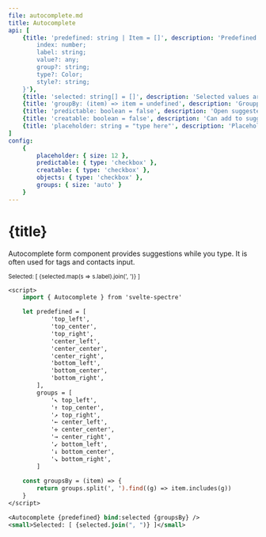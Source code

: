 ```yaml
---
file: autocomplete.md
title: Autocomplete
api: [
    {title: 'predefined: string | Item = []', description: 'Predefined values array', variables: 'type Item = {
		index: number;
		label: string;
		value?: any;
		group?: string;
		type?: Color;
		style?: string;
	}'},
	{title: 'selected: string[] = []', description: 'Selected values array returned', variables: '[]'},
	{title: 'groupBy: (item) => item = undefined', description: 'Groupping condition – returns headers strings', variables: 'groups headers'},
	{title: 'predictable: boolean = false', description: 'Open suggested values list only on search match', variables: 'true | false'},
	{title: 'creatable: boolean = false', description: 'Can add to suggested list new values', variables: 'true | false'},
	{title: 'placeholder: string = "type here"', description: 'Placeholder', variables: 'any string'}
]
config:
    {
        placeholder: { size: 12 },
        predictable: { type: 'checkbox' },
        creatable: { type: 'checkbox' },
        objects: { type: 'checkbox' },
        groups: { size: 'auto' }
    }
---
```


<script>
    import { Autocomplete } from '$lib'
    import Knobs from '../_knobs.svelte'

    let objects = [
            {label: '{ top_left }', value: 'top_left', group: 'top'},
            {label: '{ top_center }', value: 'top_center', group: 'top'},
            {label: '{ top_right }', value: 'top_right', group: 'top'},
            {label: '{ center_left }', value: 'center_left', group: 'center'},
            {label: '{ center_center }', value: 'center_center', group: 'center'},
            {label: '{ center_right }', value: 'center_right', group: 'center'},
            {label: '{ bottom_left }', value: 'bottom_left', group: 'bottom'},
            {label: '{ bottom_center }', value: 'bottom_center', group: 'bottom'},
            {label: '{ bottom_right }', value: 'bottom_right', group: 'bottom'},
        ],
        strings = [
            '↖ top_left',
            '↑ top_center',
            '↗ top_right',
            '← center_left',
            '✛ center_center',
            '→ center_right',
            '↙ bottom_left',
            '↓ bottom_center',
            '↘ bottom_right',
        ],
        state = {
            placeholder: 'type here',
            predictable: false,
            creatable: false,
            groups: 'top_, center_, bottom_',
            objects: false
        },
        selected = []
    
    
    const groupBy = (item) => {
        return state.groups.split(', ').find((g) => item.value.includes(g))
    }

    $: predefined = state.objects ? objects : strings
</script>

# {title}

Autocomplete form component provides suggestions while you type. It is often
used for tags and contacts input.

<p>
    <Autocomplete
        bind:predefined
        bind:selected
        bind:placeholder={state.placeholder}
        creatable={state.creatable}
        predictable={state.predictable}
        {groupBy}
/>
    <small>Selected: [ {selected.map(s => s.label).join(', ')} ]</small>
</p>

<p>
    <Knobs bind:state {config}/>
</p>

```sv
<script>
    import { Autocomplete } from 'svelte-spectre'

    let predefined = [
            'top_left',
            'top_center',
            'top_right',
            'center_left',
            'center_center',
            'center_right',
            'bottom_left',
            'bottom_center',
            'bottom_right',
        ],
        groups = [
            '↖ top_left',
            '↑ top_center',
            '↗ top_right',
            '← center_left',
            '✛ center_center',
            '→ center_right',
            '↙ bottom_left',
            '↓ bottom_center',
            '↘ bottom_right',
        ]
    
    const groupsBy = (item) => {
        return groups.split(', ').find((g) => item.includes(g))
    }
</script>

<Autocomplete {predefined} bind:selected {groupsBy} />
<small>Selected: [ {selected.join(", ")} ]</small>
```
